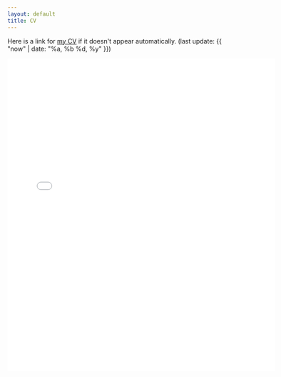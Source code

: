 ```yaml
---
layout: default
title: CV
---
```


Here is a link for [my CV](https://github.com/xiang-ji-ncsu/xiang-ji-ncsu.github.io/raw/master/CV/Ji%20CV.pdf) if it doesn't appear automatically. (last update: {{ "now" | date: "%a, %b %d, %y" }})

<!--<style>
.pdfobject-container {    
	width: 600px;
   height: 700px;
}
</style>

<div id="cv"></div>
<script src="/script/pdfobject.js"></script>
<script>PDFObject.embed("/CV/Ji%20CV.pdf#toolbar=0&navpanes=0", "#cv");</script>-->

<embed src="/CV/Ji%20CV.pdf#toolbar=0&navpanes=0" type="application/pdf" width="600px" height="700px">